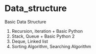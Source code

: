 # Data_structure
Basic Data Structure
1. Recursion, iteration + Basic Python
2. Stack, Queue + Basic Python 2
3. Deque, Linked list
4. Sorting Algorithm, Searching Algorithm